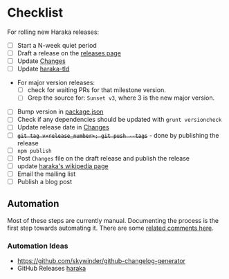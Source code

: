 # Checklist

For rolling new Haraka releases:

- [ ] Start a N-week quiet period
- [ ] Draft a release on the [releases page](https://github.com/haraka/Haraka/releases)
- [ ] Update [Changes](Changes)
- [ ] Update [haraka-tld](https://github.com/haraka/haraka-tld)
- For major version releases:
    * [ ] check for waiting PRs for that milestone version.
    * [ ] Grep the source for: `Sunset v3`, where 3 is the new major version.
- [ ] Bump version in [package.json](https://github.com/haraka/Haraka/blob/master/package.json)
- [ ] Check if any dependencies should be updated with `grunt versioncheck`
- [ ] Update release date in [Changes](https://github.com/haraka/Haraka/blob/master/Changes)
- [ ] ~~`git tag v<release_number>; git push --tags`~~ - done by publishing the release
- [ ] `npm publish`
- [ ] Post `Changes` file on the draft release and publish the release 
- [ ] update [haraka's wikipedia page](https://en.wikipedia.org/wiki/Haraka_(software))
- [ ] Email the mailing list
- [ ] Publish a blog post

## Automation

Most of these steps are currently manual. Documenting the process is the first step towards automating it. There are some [related comments here](https://github.com/haraka/Haraka/pull/1468#issuecomment-220100505).

### Automation Ideas
* https://github.com/skywinder/github-changelog-generator
* GitHub Releases [haraka](https://github.com/haraka/Haraka/releases)